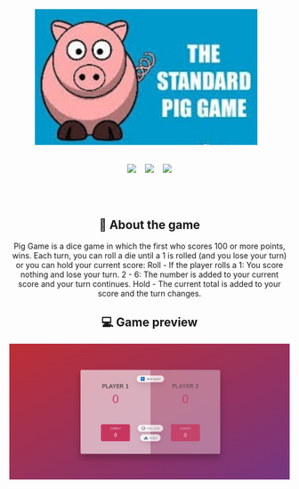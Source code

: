 <div align="center">
<img width="400px" src="https://github.com/Clara-Pacheco/pig-game/blob/main/img/standard-pig-game.jpeg" alt="">&nbsp;&nbsp;&nbsp;
<br>
<br>

<p align="center">
<img src="https://img.shields.io/github/last-commit/Clara-Pacheco/pig-game?style=for-the-badge"/>&nbsp;&nbsp;&nbsp;
<img src="https://img.shields.io/github/repo-size/Clara-Pacheco/pig-game?style=for-the-badge"/>&nbsp;&nbsp;&nbsp;
<img src="https://img.shields.io/github/languages/count/Clara-Pacheco/pig-game?style=for-the-badge"/>
</p>
<br>
<br>

## 🎈 About the game

Pig Game is a dice game in which the first who scores 100 or more points, wins.
Each turn, you can roll a die until a 1 is rolled (and you lose your turn) or you can hold your current score:
Roll - If the player rolls a
1: You score nothing and lose your turn.
2 - 6: The number is added to your current score and your turn continues.
Hold - The current total is added to your score and the turn changes.

## 💻 Game preview

![game preview](https://github.com/Clara-Pacheco/pig-game/blob/main/img/game-preview.png)